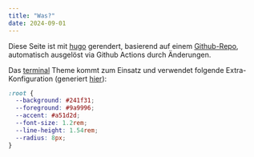 ```yaml
---
title: "Was?"
date: 2024-09-01
---
```


Diese Seite ist mit [hugo](https://gohugo.io/) gerendert, basierend auf einem [Github-Repo](https://github.com/tillmzw/cursed), automatisch ausgelöst via Github Actions durch Änderungen.

Das [terminal](https://github.com/panr/hugo-theme-terminal) Theme kommt zum Einsatz und verwendet folgende Extra-Konfiguration (generiert [hier](https://panr.github.io/terminal-css/)):

```css
:root {
  --background: #241f31;
  --foreground: #9a9996;
  --accent: #a51d2d;
  --font-size: 1.2rem;
  --line-height: 1.54rem;
  --radius: 8px;
}

```


